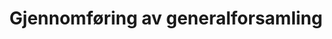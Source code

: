 ---
title: Gjennomføring av generalforsamling
features:
  - toc: false
    need_help: false
    show_ays: false
    promote: false
    list_view: false
---